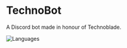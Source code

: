 # TechnoBot
A Discord bot made in honour of Technoblade.

![Languages](https://skillicons.dev/icons?i=nodejs,sentry)
